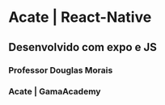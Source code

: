 # Acate | React-Native

## Desenvolvido com expo e JS

### Professor Douglas Morais
### Acate | GamaAcademy 